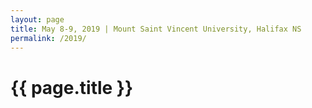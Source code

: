 ```yaml
---
layout: page
title: May 8-9, 2019 | Mount Saint Vincent University, Halifax NS
permalink: /2019/
---
```


# {{ page.title }}
